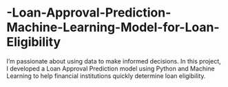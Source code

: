 # -Loan-Approval-Prediction-Machine-Learning-Model-for-Loan-Eligibility
I’m passionate about using data to make informed decisions. In this project, I developed a Loan Approval Prediction model using Python and Machine Learning to help financial institutions quickly determine loan eligibility.

